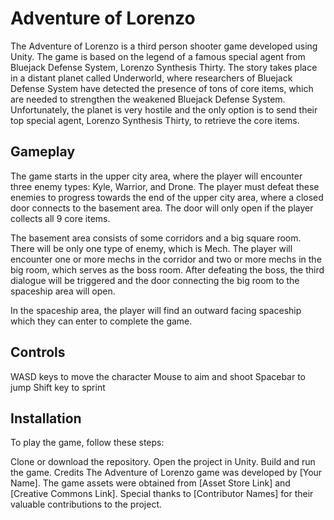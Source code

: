# Adventure of Lorenzo
The Adventure of Lorenzo is a third person shooter game developed using Unity. The game is based on the legend of a famous special agent from Bluejack Defense System, Lorenzo Synthesis Thirty. The story takes place in a distant planet called Underworld, where researchers of Bluejack Defense System have detected the presence of tons of core items, which are needed to strengthen the weakened Bluejack Defense System. Unfortunately, the planet is very hostile and the only option is to send their top special agent, Lorenzo Synthesis Thirty, to retrieve the core items.

## Gameplay
The game starts in the upper city area, where the player will encounter three enemy types: Kyle, Warrior, and Drone. The player must defeat these enemies to progress towards the end of the upper city area, where a closed door connects to the basement area. The door will only open if the player collects all 9 core items.

The basement area consists of some corridors and a big square room. There will be only one type of enemy, which is Mech. The player will encounter one or more mechs in the corridor and two or more mechs in the big room, which serves as the boss room. After defeating the boss, the third dialogue will be triggered and the door connecting the big room to the spaceship area will open.

In the spaceship area, the player will find an outward facing spaceship which they can enter to complete the game.

## Controls
WASD keys to move the character
Mouse to aim and shoot
Spacebar to jump
Shift key to sprint

## Installation
To play the game, follow these steps:

Clone or download the repository.
Open the project in Unity.
Build and run the game.
Credits
The Adventure of Lorenzo game was developed by [Your Name]. The game assets were obtained from [Asset Store Link] and [Creative Commons Link]. Special thanks to [Contributor Names] for their valuable contributions to the project.
